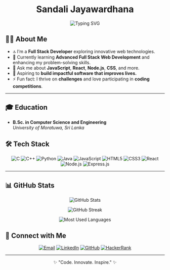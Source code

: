 <!-- Header -->
<h1 align="center">Sandali Jayawardhana</h1>
<p align="center">
  <img src="https://readme-typing-svg.demolab.com?font=Fira+Code&weight=500&pause=1000&center=true&vCenter=true&repeat=false&width=435&lines=Full+Stack+Web+Developer;Passionate+about+Code+%26+Technology;Eager+to+Learn+and+Collaborate" alt="Typing SVG" />
</p>

<!-- About Me -->
## 🧑‍💻 About Me

- 🔝 I’m a **Full Stack Developer** exploring innovative web technologies.
- 🌱 Currently learning **Advanced Full Stack Web Development** and enhancing my problem-solving skills.
- 💬 Ask me about **JavaScript**, **React**, **Node.js**, **CSS**, and more.
- 🎯 Aspiring to **build impactful software that improves lives.**
- ⚡ Fun fact: I thrive on **challenges** and love participating in **coding competitions**.

---

## 🎓 Education
- **B.Sc. in Computer Science and Engineering**  
  *University of Moratuwa, Sri Lanka*

<!-- Skills -->
## 🛠️ Tech Stack
<p align="center">
  <img src="https://img.shields.io/badge/C-%2300599C.svg?style=flat&logo=c&logoColor=white" alt="C" />
  <img src="https://img.shields.io/badge/C++-%2300599C.svg?style=flat&logo=c%2B%2B&logoColor=white" alt="C++" />
  <img src="https://img.shields.io/badge/Python-%233776AB.svg?style=flat&logo=python&logoColor=white" alt="Python" />
  <img src="https://img.shields.io/badge/Java-%23007396.svg?style=flat&logo=openjdk&logoColor=white" alt="Java" />
  <img src="https://img.shields.io/badge/JavaScript-%23F7DF1E.svg?style=flat&logo=javascript&logoColor=black" alt="JavaScript" />
  <img src="https://img.shields.io/badge/HTML5-%23E34F26.svg?style=flat&logo=html5&logoColor=white" alt="HTML5" />
  <img src="https://img.shields.io/badge/CSS3-%231572B6.svg?style=flat&logo=css3&logoColor=white" alt="CSS3" />
  <img src="https://img.shields.io/badge/React-%2361DAFB.svg?style=flat&logo=react&logoColor=black" alt="React" />
  <img src="https://img.shields.io/badge/Node.js-%23339933.svg?style=flat&logo=node.js&logoColor=white" alt="Node.js" />
  <img src="https://img.shields.io/badge/Express.js-%23000000.svg?style=flat&logo=express&logoColor=white" alt="Express.js" />
</p>

---

<!-- Stats and Badges -->
## 📊 GitHub Stats

<!-- GitHub Stats -->
<p align="center">
  <img src="https://github-readme-stats.vercel.app/api?username=Sandali0726&show_icons=true&theme=radical&count_private=true&include_all_commits=true" alt="GitHub Stats" />
</p>

<!-- GitHub Streak -->


<p align="center">
  <img src="https://streak-stats.demolab.com?user=Sandali0726&theme=dark" alt="GitHub Streak" />
</p>
<!-- Most Used Languages -->
<p align="center">
  <img src="https://github-readme-stats.vercel.app/api/top-langs/?username=Sandali0726&layout=compact&theme=radical&langs_count=10" alt="Most Used Languages" />
</p>

<!-- Contact -->
## 📧 Connect with Me
<p align="center">
  <a href="mailto:jayawardhanasandali2@gmail.com"><img src="https://img.shields.io/badge/Email-D14836?style=flat&logo=gmail&logoColor=white" alt="Email" /></a>
  <a href="https://www.linkedin.com/in/sandali-sathsarani-jayawardhana-913372265"><img src="https://img.shields.io/badge/LinkedIn-0077B5?style=flat&logo=linkedin&logoColor=white" alt="LinkedIn" /></a>
  <a href="https://github.com/Sandali0726"><img src="https://img.shields.io/badge/Portfolio-24292E?style=flat&logo=github&logoColor=white" alt="GitHub" /></a>
  <a href="https://www.hackerrank.com/profile/SSJ_LIFE"><img src="https://img.shields.io/badge/-Hackerrank-00EA64?style=flat&logo=HackerRank&logoColor=white" alt="HackerRank" /></a>
</p>

---

<!-- Footer -->
<p align="center">✨ "Code. Innovate. Inspire." ✨</p>

